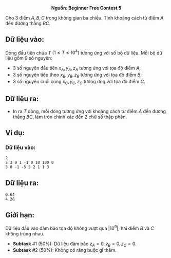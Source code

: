 **<center>Nguồn: Beginner Free Contest 5</center>**

Cho $3$ điểm $A, B, C$ trong không gian ba chiều. Tính khoảng cách từ điểm $A$ đến đường thẳng $BC$.

## Dữ liệu vào:
Dòng đầu tiên chứa $T$ $(1 ≤ T ≤ 10^4)$ tương ứng với số bộ dữ liệu. Mỗi bộ dữ liệu gồm $9$ số nguyên:
- $3$ số nguyên đầu tiên $x_A, y_A, z_A$ tương ứng với tọa độ điểm $A$;
- $3$ số nguyên tiếp theo $x_B, y_B, z_B$ tương ứng với tọa độ điểm $B$;
- $3$ số nguyên cuối cùng $x_C, y_C, z_C$ tương ứng với tọa độ điểm $C$.

## Dữ liệu ra:
- In ra $T$ dòng, mỗi dòng tương ứng với khoảng cách từ điểm $A$ đến đường thẳng $BC$, làm tròn chính xác đến $2$ chữ số thập phân.

## Ví dụ:
### Dữ liệu vào:
```
2
2 3 0 1 -1 0 10 100 0
3 0 -1 -5 5 2 1 1 3
```

## Dữ liệu ra:
```
0.64
4.28
```

## Giới hạn:
Dữ liệu đầu vào đảm bảo tọa độ không vượt quá $|10^9|$, hai điểm $B$ và $C$ không trùng nhau.
- **Subtask** $\#1$ $(50\%):$ Dữ liệu đảm bảo $z_A = 0, z_B = 0, z_C = 0$.
- **Subtask** $\#2$ $(50\%):$ Không có ràng buộc gì thêm.